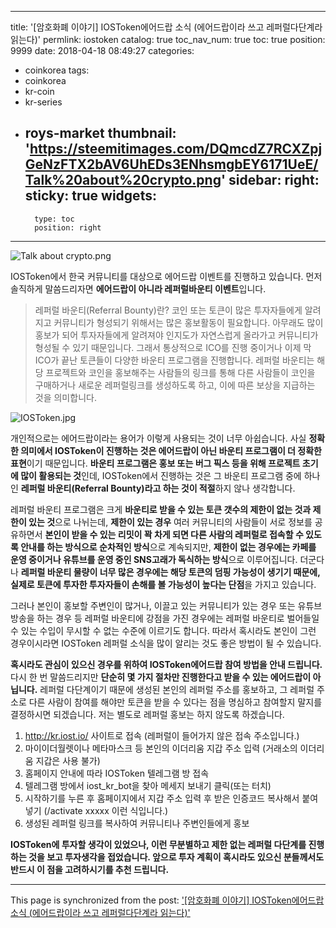 
---
title: '[암호화폐 이야기] IOSToken에어드랍 소식 (에어드랍이라 쓰고 레퍼럴다단계라 읽는다)'
permlink: iostoken
catalog: true
toc_nav_num: true
toc: true
position: 9999
date: 2018-04-18 08:49:27
categories:
- coinkorea
tags:
- coinkorea
- kr-coin
- kr-series
- roys-market
thumbnail: 'https://steemitimages.com/DQmcdZ7RCXZpjGeNzFTX2bAV6UhEDs3ENhsmgbEY6171UeE/Talk%20about%20crypto.png'
sidebar:
    right:
        sticky: true
widgets:
    -
        type: toc
        position: right
---


![Talk about crypto.png](https://steemitimages.com/DQmcdZ7RCXZpjGeNzFTX2bAV6UhEDs3ENhsmgbEY6171UeE/Talk%20about%20crypto.png)

IOSToken에서 한국 커뮤니티를 대상으로 에어드랍 이벤트를 진행하고 있습니다. 먼저 솔직하게 말씀드리자면 **에어드랍이 아니라 레퍼럴바운티 이벤트**입니다. 

> 레퍼럴 바운티(Referral Bounty)란?
코인 또는 토큰이 많은 투자자들에게 알려지고 커뮤니티가 형성되기 위해서는 많은 홍보활동이 필요합니다. 아무래도 많이 홍보가 되어 투자자들에게 알려져야 인지도가 자연스럽게 올라가고 커뮤니티가 형성될 수 있기 때문입니다. 그래서 통상적으로 ICO를 진행 중이거나 이제 막 ICO가 끝난 토큰들이 다양한 바운티 프로그램을 진행합니다. 레퍼럴 바운티는 해당 프로젝트와 코인을 홍보해주는 사람들의 링크를 통해 다른 사람들이 코인을 구매하거나 새로운 레퍼럴링크를 생성하도록 하고, 이에 따른 보상을 지급하는 것을 의미합니다. 
 

 ![IOSToken.jpg](https://steemitimages.com/DQmWHy4sawahPKvvdc4jLnUKwKyMqXR5d1uFRb8hXHdW2wN/IOSToken.jpg)

개인적으로는 에어드랍이라는 용어가 이렇게 사용되는 것이 너무 아쉽습니다. 사실 **정확한 의미에서 IOSToken이 진행하는 것은 에어드랍이 아닌 바운티 프로그램이 더 정확한 표현**이기 때문입니다. **바운티 프로그램은 홍보 또는 버그 픽스 등을 위해 프로젝트 초기에 많이 활용되는 것**인데, IOSToken에서 진행하는 것은 그 바운티 프로그램 중에 하나인 **레퍼럴 바운티(Referral Bounty)라고 하는 것이 적절**하지 않나 생각합니다.

레퍼럴 바운티 프로그램은 크게 **바운티로 받을 수 있는 토큰 갯수의 제한이 없는 것과 제한이 있는 것**으로 나뉘는데, **제한이 있는 경우** 여러 커뮤니티의 사람들이 서로 정보를 공유하면서 **본인이 받을 수 있는 리밋이 꽉 차게 되면 다른 사람의 레퍼럴로 접속할 수 있도록 안내를 하는 방식으로 순차적인 방식**으로 계속되지만, **제한이 없는 경우에는 카페를 운영 중이거나 유튜브를 운영 중인 SNS고래가 독식하는 방식**으로 이루어집니다. 더군다나 **레퍼럴 바운티 물량이 너무 많은 경우에는 해당 토큰의 덤핑 가능성이 생기기 때문에, 실제로 토큰에 투자한 투자자들이 손해를 볼 가능성이 높다는 단점**을 가지고 있습니다.

그러나 본인이 홍보할 주변인이 많거나, 이끌고 있는 커뮤니티가 있는 경우 또는 유튜브 방송을 하는 경우 등 레퍼럴 바운티에 강점을 가진 경우에는 레퍼럴 바운티로 벌어들일 수 있는 수입이 무시할 수 없는 수준에 이르기도 합니다. 따라서 혹시라도 본인이 그런 경우이시라면 IOSToken 레퍼럴 소식을 많이 알리는 것도 좋은 방법이 될 수 있습니다.


**혹시라도 관심이 있으신 경우를 위하여 IOSToken에어드랍 참여 방법을 안내 드립니다.** 다시 한 번 말씀드리지만 **단순히 몇 가지 절차만 진행한다고 받을 수 있는 에어드랍이 아닙니다.** 레퍼럴 다단계이기 때문에 생성된 본인의 레퍼럴 주소를 홍보하고, 그 레퍼럴 주소로 다른 사람이 참여를 해야만 토큰을 받을 수 있다는 점을 명심하고 참여할지 말지를 결정하시면 되겠습니다. 저는 별도로 레퍼럴 홍보는 하지 않도록 하겠습니다. 


1. http://kr.iost.io/ 사이트로 접속 (레퍼럴이 들어가지 않은 접속 주소입니다.)
2. 마이이더월렛이나 메타마스크 등 본인의 이더리움 지갑 주소 입력 (거래소의 이더리움 지갑은 사용 불가)
3. 홈페이지 안내에 따라 IOSToken 텔레그램 방 접속
4. 텔레그램 방에서 iost_kr_bot을 찾아 메세지 보내기 클릭(또는 터치)
5. 시작하기를 누른 후 홈페이지에서 지갑 주소 입력 후 받은 인증코드 복사해서 붙여넣기 (/activate xxxxx 이런 식입니다.)
6. 생성된 레퍼럴 링크를 복사하여 커뮤니티나 주변인들에게 홍보


**IOSToken에 투자할 생각이 있었으나, 이런 무분별하고 제한 없는 레퍼럴 다단계를 진행하는 것을 보고 투자생각을 접었습니다. 앞으로 투자 계획이 혹시라도 있으신 분들께서도 반드시 이 점을 고려하시기를 추천 드립니다.**

- - -

This page is synchronized from the post: ['[암호화폐 이야기] IOSToken에어드랍 소식 (에어드랍이라 쓰고 레퍼럴다단계라 읽는다)'](https://steemit.com/@donekim/iostoken)
